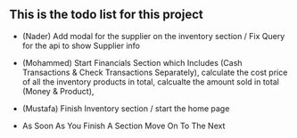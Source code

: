 ## This is the todo list for this project

- (Nader) Add modal for the supplier on the inventory section / Fix Query for the api to show Supplier info
- (Mohammed) Start Financials Section which Includes (Cash Transactions & Check Transactions Separately), calculate the cost price of all the inventory    products in total, calcualte the amount sold in total (Money & Product),  
- (Mustafa) Finish Inventory section / start the home page

- As Soon As You Finish A Section Move On To The Next